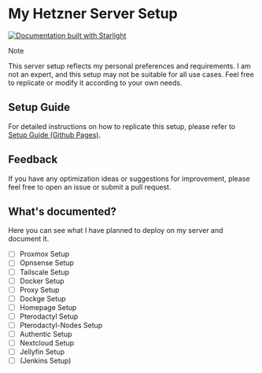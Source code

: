 # My Hetzner Server Setup

[![Documentation built with Starlight](https://astro.badg.es/v2/built-with-starlight/tiny.svg)](https://starlight.astro.build)

> [!NOTE]
> This server setup reflects my personal preferences and requirements. I am not an expert, and this setup may not be suitable for all use cases. Feel free to replicate or modify it according to your own needs.

## Setup Guide

For detailed instructions on how to replicate this setup, please refer to [Setup Guide (Github Pages)](https://redacks.github.io/hetzner-server/guides/1-introduction).

## Feedback

If you have any optimization ideas or suggestions for improvement, please feel free to open an issue or submit a pull request.

## What's documented?

Here you can see what I have planned to deploy on my server and document it.

- [ ] Proxmox Setup
- [ ] Opnsense Setup
- [ ] Tailscale Setup
- [ ] Docker Setup
- [ ] Proxy Setup
- [ ] Dockge Setup
- [ ] Homepage Setup
- [ ] Pterodactyl Setup
- [ ] Pterodactyl-Nodes Setup
- [ ] Authentic Setup
- [ ] Nextcloud Setup
- [ ] Jellyfin Setup
- [ ] (Jenkins Setup)
